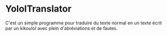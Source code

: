 # YololTranslator
C'est un simple programme pour traduire du texte normal en un texte écrit par un kikoulol avec plein d'abréviations et de fautes.
